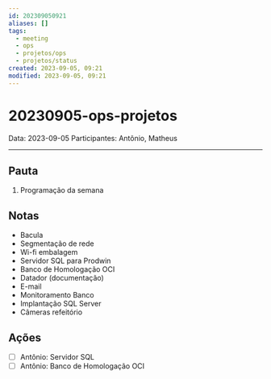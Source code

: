 ```yaml
---
id: 202309050921
aliases: []
tags:
  - meeting
  - ops
  - projetos/ops
  - projetos/status
created: 2023-09-05, 09:21
modified: 2023-09-05, 09:21
---
```

# 20230905-ops-projetos

Data: 2023-09-05
Participantes: Antônio, Matheus

---

## Pauta

1. Programação da semana

## Notas

- Bacula
- Segmentação de rede
- Wi-fi embalagem
- Servidor SQL para Prodwin
- Banco de Homologação OCI
- Datador (documentação)
- E-mail
- Monitoramento Banco
- Implantação SQL Server
- Câmeras refeitório

## Ações

- [ ] Antônio: Servidor SQL
- [ ] Antônio: Banco de Homologação OCI